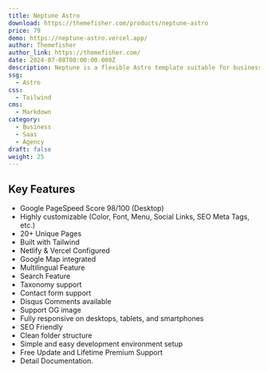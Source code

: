 ```yaml
---
title: Neptune Astro
download: https://themefisher.com/products/neptune-astro
price: 79
demo: https://neptune-astro.vercel.app/
author: Themefisher
author_link: https://themefisher.com/
date: 2024-07-08T00:00:00.000Z
description: Neptune is a flexible Astro template suitable for businesses of all sizes. Its 15 diverse page layouts empower you to create a professional online presence that effectively showcases your brand and captivates your audience.
ssg:
  - Astro
css:
  - Tailwind
cms:
  - Markdown
category:
  - Business
  - Saas
  - Agency
draft: false
weight: 25
---
```


## Key Features

- Google PageSpeed Score 98/100 (Desktop)
- Highly customizable (Color, Font, Menu, Social Links, SEO Meta Tags, etc.)
- 20+ Unique Pages
- Built with Tailwind 
- Netlify & Vercel  Configured
- Google Map integrated
- Multilingual Feature
- Search Feature
- Taxonomy support
- Contact form support
- Disqus Comments available
- Support OG image
- Fully responsive on desktops, tablets, and smartphones
- SEO Friendly
- Clean folder structure
- Simple and easy development environment setup
- Free Update and Lifetime Premium Support
- Detail Documentation.